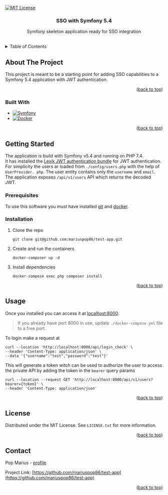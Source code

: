 <a name="readme-top"></a>
[![MIT License][license-shield]][license-url]
<div align="center">
<h3 align="center">SSO with Symfony 5.4</h3>
  <p align="center">
    Symfony skeleton application ready for SSO integration
    <br />
    <br />
  </p>
</div>

<!-- TABLE OF CONTENTS -->
<details>
  <summary>Table of Contents</summary>
  <ol>
    <li>
      <a href="#about-the-project">About The Project</a>
      <ul>
        <li><a href="#built-with">Built With</a></li>
      </ul>
    </li>
    <li>
      <a href="#getting-started">Getting Started</a>
      <ul>
        <li><a href="#prerequisites">Prerequisites</a></li>
        <li><a href="#installation">Installation</a></li>
      </ul>
    </li>
    <li><a href="#usage">Usage</a></li>
    <li><a href="#roadmap">Roadmap</a></li>
    <li><a href="#contributing">Contributing</a></li>
    <li><a href="#license">License</a></li>
    <li><a href="#contact">Contact</a></li>
    <li><a href="#acknowledgments">Acknowledgments</a></li>
  </ol>
</details>

<!-- ABOUT THE PROJECT -->
## About The Project

This project is meant to be a starting point for adding SSO capabilities to a Symfony 5.4 application with JWT 
authentication.
<p align="right">(<a href="#readme-top">back to top</a>)</p>

### Built With

* [![Symfony][Symfony-shield]][Symfony-url]
* [![Docker][Docker-shield]][Docker-url]

<p align="right">(<a href="#readme-top">back to top</a>)</p>

<!-- GETTING STARTED -->
## Getting Started

The application is build with Symfony v5.4 and running on PHP 7.4.  
It has installed the 
[Lexik JWT authentication bundle](https://symfony.com/bundles/LexikJWTAuthenticationBundle/current/index.html)  for 
JWT authentication. For simplicity the users ar loaded from `./config/users.php` with the help of `UserProvider.
php`. The user entity contains only the `username` and `email`.  
The application exposes `/api/v1/users` API which returns the decoded JWT. 

### Prerequisites

To use this software you must have installed [git](https://git-scm.com/downloads) and 
[docker](https://docs.docker.com/get-docker/).

### Installation

1. Clone the repo
   ```shell
   git clone git@github.com:mariuspop86/test-app.git
   ```
2. Create and run the containers 
   ```shell
   docker-composer up -d
   ```
3. Install dependencies
   ```shell
   docker-compose exec php composer install
   ```
<p align="right">(<a href="#readme-top">back to top</a>)</p>

<!-- USAGE EXAMPLES -->
## Usage

Once you installed you can access it at [localhost:8000](http://localhost:8000). 
> If you already have port 8000 in use, update `./docker-compose.yml` file to a free port.

To login make a request at
```shell
curl --location 'http://localhost:8000/api/login_check' \
--header 'Content-Type: application/json' \
--data '{"username":"test","password":"test"}'
```
This will generate a token witch can be used to authorize the user to access the private API by adding the token in 
the `bearer` query params 
```shell
curl --location --request GET 'http://localhost:8000/api/v1/users?bearer={token}' \
--header 'Content-Type: application/json'
```
<p align="right">(<a href="#readme-top">back to top</a>)</p>

<!-- LICENSE -->
## License

Distributed under the MIT License. See `LICENSE.txt` for more information.

<p align="right">(<a href="#readme-top">back to top</a>)</p>

<!-- CONTACT -->
## Contact

Pop Marius - [profile](https://github.com/mariuspop86)

Project Link: [https://github.com/mariuspop86/test-app](https://github.com/mariuspop86/test-app)

<p align="right">(<a href="#readme-top">back to top</a>)</p>



<!-- MARKDOWN LINKS & IMAGES -->
<!-- https://www.markdownguide.org/basic-syntax/#reference-style-links -->
[license-shield]: https://img.shields.io/github/license/mariuspop86/test-app.svg?style=for-the-badge
[license-url]: https://github.com/mariuspop86/test-app/blob/main/LICENSE.txt
[Symfony-shield]: https://symfony.com/favicons/favicon-32x32.png
[Symfony-url]: https://symfony.com/
[Docker-shield]: https://www.docker.com/favicon.ico
[Docker-url]: https://www.docker.com/
